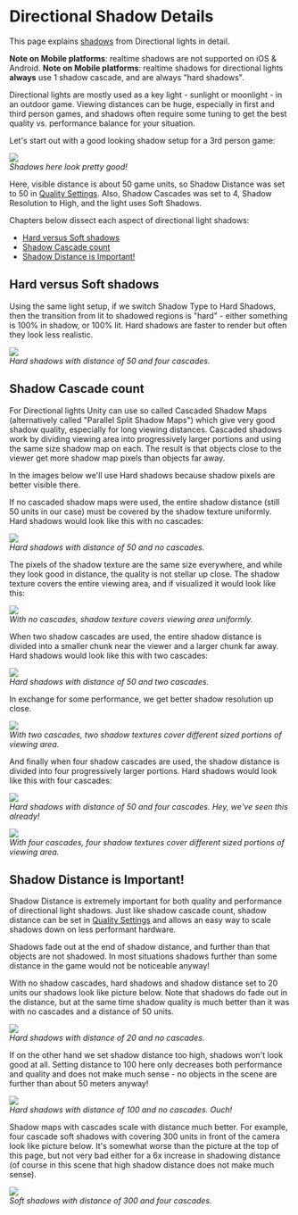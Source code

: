 Directional Shadow Details
==========================


This page explains [shadows](shadows.html) from <span class=keyword>Directional</span> lights in detail.


__Note on Mobile platforms__: realtime shadows are not supported on iOS & Android.
__Note on Mobile platforms__: realtime shadows for directional lights __always__ use 1 shadow cascade, and are always "hard shadows".

Directional lights are mostly used as a key light - sunlight or moonlight - in an outdoor game. Viewing distances can be huge, especially in first and third person games, and shadows often require some tuning to get the best quality vs. performance balance for your situation.

Let's start out with a good looking shadow setup for a 3rd person game:

![](http://docwiki.hq.unity3d.com/uploads/Main/Shadow50-4hs.png)  
_Shadows here look pretty good!_

Here, visible distance is about 50 game units, so <span class=component>Shadow Distance</span> was set to 50 in [Quality Settings](class-qualitysettings.html). Also, <span class=component>Shadow Cascades</span> was set to 4, <span class=component>Shadow Resolution</span> to High, and the light uses <span class=component>Soft Shadows</span>.

Chapters below dissect each aspect of directional light shadows:
* [Hard versus Soft shadows](#hardvssoft)
* [Shadow Cascade count](#cascades)
* [Shadow Distance is Important!](#distance)


<a id="hardvssoft"></a>
Hard versus Soft shadows
------------------------


Using the same light setup, if we switch <span class=component>Shadow Type</span> to <span class=component>Hard Shadows</span>, then the transition from lit to shadowed regions is "hard" - either something is 100% in shadow, or 100% lit. Hard shadows are faster to render but often they look less realistic.

![](http://docwiki.hq.unity3d.com/uploads/Main/Shadow50-4hh.png)  
_Hard shadows with distance of 50 and four cascades._


<a id="cascades"></a>
Shadow Cascade count
--------------------


For Directional lights Unity can use so called <span class=keyword>Cascaded Shadow Maps</span> (alternatively called "Parallel Split Shadow Maps") which give very good shadow quality, especially for long viewing distances. Cascaded shadows work by dividing viewing area into progressively larger portions and using the same size shadow map on each. The result is that objects close to the viewer get more shadow map pixels than objects far away.

In the images below we'll use Hard shadows because shadow pixels are better visible there.

If no cascaded shadow maps were used, the entire shadow distance (still 50 units in our case) must be covered by the shadow texture uniformly. Hard shadows would look like this with no cascades:

![](http://docwiki.hq.unity3d.com/uploads/Main/Shadow50-1hh.png)  
_Hard shadows with distance of 50 and no cascades._

The pixels of the shadow texture are the same size everywhere, and while they look good in distance, the quality is not stellar up close. The shadow texture covers the entire viewing area, and if visualized it would look like this:

![](http://docwiki.hq.unity3d.com/uploads/Main/Cascades1.png)  
_With no cascades, shadow texture covers viewing area uniformly._

When two shadow cascades are used, the entire shadow distance is divided into a smaller chunk near the viewer and a larger chunk far away. Hard shadows would look like this with two cascades:

![](http://docwiki.hq.unity3d.com/uploads/Main/Shadow50-2hh.png)  
_Hard shadows with distance of 50 and two cascades._

In exchange for some performance, we get better shadow resolution up close.

![](http://docwiki.hq.unity3d.com/uploads/Main/Cascades2.png)  
_With two cascades, two shadow textures cover different sized portions of viewing area._

And finally when four shadow cascades are used, the shadow distance is divided into four progressively larger portions. Hard shadows would look like this with four cascades:

![](http://docwiki.hq.unity3d.com/uploads/Main/Shadow50-4hh.png)  
_Hard shadows with distance of 50 and four cascades. Hey, we've seen this already!_

![](http://docwiki.hq.unity3d.com/uploads/Main/Cascades4.png)  
_With four cascades, four shadow textures cover different sized portions of viewing area._


<a id="distance"></a>
Shadow Distance is Important!
-----------------------------


<span class=component>Shadow Distance</span> is extremely important for both quality and performance of directional light shadows. Just like shadow cascade count, shadow distance can be set in [Quality Settings](class-qualitysettings.html) and allows an easy way to scale shadows down on less performant hardware.

Shadows fade out at the end of shadow distance, and further than that objects are not shadowed. In most situations shadows further than some distance in the game would not be noticeable anyway!

With no shadow cascades, hard shadows and shadow distance set to 20 units our shadows look like picture below. Note that shadows do fade out in the distance, but at the same time shadow quality is much better than it was with no cascades and a distance of 50 units.

![](http://docwiki.hq.unity3d.com/uploads/Main/Shadow20-1hh.png)  
_Hard shadows with distance of 20 and no cascades._

If on the other hand we set shadow distance too high, shadows won't look good at all. Setting distance to 100 here only decreases both performance and quality and does not make much sense - no objects in the scene are further than about 50 meters anyway!

![](http://docwiki.hq.unity3d.com/uploads/Main/Shadow100-1hh.png)  
_Hard shadows with distance of 100 and no cascades. Ouch!_

Shadow maps with cascades scale with distance much better. For example, four cascade soft shadows with covering 300 units in front of the camera look like picture below. It's somewhat worse than the picture at the top of this page, but not very bad either for a 6x increase in shadowing distance (of course in this scene that high shadow distance does not make much sense).

![](http://docwiki.hq.unity3d.com/uploads/Main/Shadow300-4hs.png)  
_Soft shadows with distance of 300 and four cascades._

